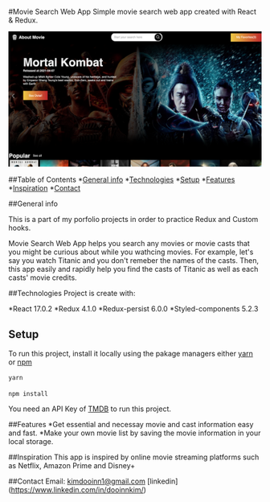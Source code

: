 #Movie Search Web App
Simple movie search web app created with React & Redux.


![Screenshot1](ProjectScreenshots/screenshot1.png)


##Table of Contents
*[General info](#general-info)
*[Technologies](#technologies)
*[Setup](#setup)
*[Features](#features)
*[Inspiration](#inspiration)
*[Contact](#contact)

##General info

This is a part of my porfolio projects in order to practice Redux and Custom hooks.

Movie Search Web App helps you search any movies or movie casts that you might be curious about while you wathcing movies. For example, let's say you watch Titanic and you don't remeber the names of the casts. Then, this app easily and rapidly help you find the casts of Titanic as well as each casts' movie credits.

##Technologies
Project is create with:

*React 17.0.2
*Redux 4.1.0
*Redux-persist 6.0.0
*Styled-components 5.2.3


## Setup
To run this project, install it locally using the pakage managers either [yarn](https://classic.yarnpkg.com/en/docs/install/#mac-stable) or [npm](https://www.npmjs.com/get-npm)

```
yarn

npm install

```
You need an API Key of [TMDB](https://www.themoviedb.org/) to run this project.

##Features
*Get essential and necessay movie and cast information easy and fast.
*Make your own movie list by saving the movie information in your local storage.

##Inspiration
This app is inspired by online movie streaming platforms such as Netflix, Amazon Prime and Disney+

##Contact
Email: kimdooinn1@gmail.com
[linkedin] (https://www.linkedin.com/in/dooinnkim/)






